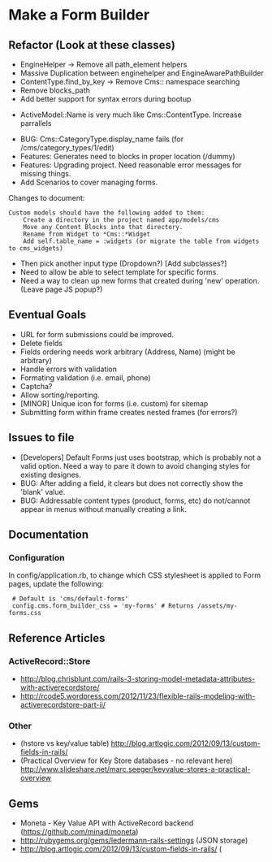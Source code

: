 # Make a Form Builder


## Refactor (Look at these classes)
*  EngineHelper -> Remove all path_element helpers
*   Massive Duplication between enginehelper and EngineAwarePathBuilder
*  ContentType.find_by_key -> Remove Cms:: namespace searching
* Remove blocks_path
* Add better support for syntax errors during bootup
- ActiveModel::Name is very much like Cms::ContentType. Increase parrallels

* BUG: Cms::CategoryType.display_name fails (for /cms/category_types/1/edit)
* Features: Generates need to blocks in proper location (/dummy)
* Features: Upgrading project. Need reasonable error messages for missing things.
* Add Scenarios to cover managing forms.

Changes to document:

    Custom models should have the following added to them:
        Create a directory in the project named app/models/cms
        Move any Content Blocks into that directory.
        Rename from Widget to *Cms::*Widget
        Add self.table_name = :widgets (or migrate the table from widgets to cms_widgets)

* Then pick another input type (Dropdown?)  [Add subclasses?]
* Need to allow be able to select template for specific forms.
* Need a way to clean up new forms that created during 'new' operation. (Leave page JS popup?)

## Eventual Goals

* URL for form submissions could be improved.
* Delete fields
* Fields ordering needs work arbitrary (Address, Name) (might be arbitrary)
* Handle errors with validation
* Formating validation (i.e. email, phone)
* Captcha?
* Allow sorting/reporting.
* [MINOR] Unique icon for forms (i.e. custom) for sitemap
* Submitting form within frame creates nested frames (for errors?)

## Issues to file

* [Developers] Default Forms just uses bootstrap, which is probably not a valid option. Need a way to pare it down to avoid changing styles for existing designes.
* BUG: After adding a field, it clears but does not correctly show the 'blank' value.
* BUG: Addressable content types (product, forms, etc) do not/cannot appear in menus without manually creating a link.

## Documentation

### Configuration

In config/application.rb, to change which CSS stylesheet is applied to Form pages, update the following:

```
 # Default is 'cms/default-forms'
 config.cms.form_builder_css = 'my-forms' # Returns /assets/my-forms.css
```

## Reference Articles

### ActiveRecord::Store

* http://blog.chrisblunt.com/rails-3-storing-model-metadata-attributes-with-activerecordstore/
* http://rcode5.wordpress.com/2012/11/23/flexible-rails-modeling-with-activerecordstore-part-ii/

### Other

* (hstore vs key/value table) http://blog.artlogic.com/2012/09/13/custom-fields-in-rails/
* (Practical Overview for Key Store databases - no relevant here) http://www.slideshare.net/marc.seeger/keyvalue-stores-a-practical-overview

## Gems

* Moneta - Key Value API with ActiveRecord backend (https://github.com/minad/moneta)
* http://rubygems.org/gems/ledermann-rails-settings (JSON storage)
* http://blog.artlogic.com/2012/09/13/custom-fields-in-rails/ (